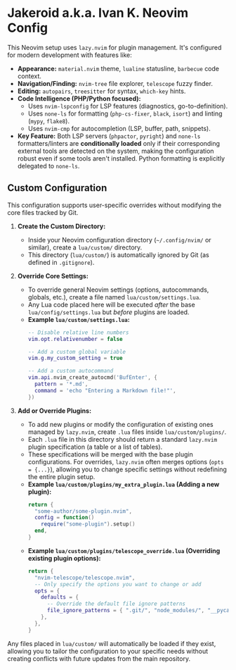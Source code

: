 # Jakeroid a.k.a. Ivan K. Neovim Config

This Neovim setup uses `lazy.nvim` for plugin management. It's configured for modern development with features like:

*   **Appearance:** `material.nvim` theme, `lualine` statusline, `barbecue` code context.
*   **Navigation/Finding:** `nvim-tree` file explorer, `telescope` fuzzy finder.
*   **Editing:** `autopairs`, `treesitter` for syntax, `which-key` hints.
*   **Code Intelligence (PHP/Python focused):**
    *   Uses `nvim-lspconfig` for LSP features (diagnostics, go-to-definition).
    *   Uses `none-ls` for formatting (`php-cs-fixer`, `black`, `isort`) and linting (`mypy`, `flake8`).
    *   Uses `nvim-cmp` for autocompletion (LSP, buffer, path, snippets).
*   **Key Feature:** Both LSP servers (`phpactor`, `pyright`) and `none-ls` formatters/linters are **conditionally loaded** only if their corresponding external tools are detected on the system, making the configuration robust even if some tools aren't installed. Python formatting is explicitly delegated to `none-ls`.

## Custom Configuration

This configuration supports user-specific overrides without modifying the core files tracked by Git.

1.  **Create the Custom Directory:**
    *   Inside your Neovim configuration directory (`~/.config/nvim/` or similar), create a `lua/custom/` directory.
    *   This directory (`lua/custom/`) is automatically ignored by Git (as defined in `.gitignore`).

2.  **Override Core Settings:**
    *   To override general Neovim settings (options, autocommands, globals, etc.), create a file named `lua/custom/settings.lua`.
    *   Any Lua code placed here will be executed *after* the base `lua/config/settings.lua` but *before* plugins are loaded.
    *   **Example `lua/custom/settings.lua`:**
        ```lua
        -- Disable relative line numbers
        vim.opt.relativenumber = false

        -- Add a custom global variable
        vim.g.my_custom_setting = true

        -- Add a custom autocommand
        vim.api.nvim_create_autocmd('BufEnter', {
          pattern = '*.md',
          command = 'echo "Entering a Markdown file!"',
        })
        ```

3.  **Add or Override Plugins:**
    *   To add new plugins or modify the configuration of existing ones managed by `lazy.nvim`, create `.lua` files inside `lua/custom/plugins/`.
    *   Each `.lua` file in this directory should return a standard `lazy.nvim` plugin specification (a table or a list of tables).
    *   These specifications will be merged with the base plugin configurations. For overrides, `lazy.nvim` often merges options (`opts = {...}`), allowing you to change specific settings without redefining the entire plugin setup.
    *   **Example `lua/custom/plugins/my_extra_plugin.lua` (Adding a new plugin):**
        ```lua
        return {
          "some-author/some-plugin.nvim",
          config = function()
            require("some-plugin").setup()
          end,
        }
        ```
    *   **Example `lua/custom/plugins/telescope_override.lua` (Overriding existing plugin options):**
        ```lua
        return {
          "nvim-telescope/telescope.nvim",
          -- Only specify the options you want to change or add
          opts = {
            defaults = {
              -- Override the default file ignore patterns
              file_ignore_patterns = { ".git/", "node_modules/", "__pycache__/" },
            },
          },
        }
        ```

Any files placed in `lua/custom/` will automatically be loaded if they exist, allowing you to tailor the configuration to your specific needs without creating conflicts with future updates from the main repository.
